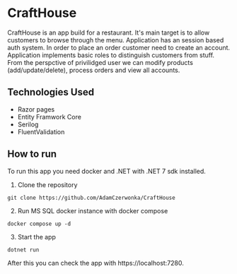 # CraftHouse
CraftHouse is an app build for a restaurant. It's main target is to allow customers to browse through the menu. Application has an session based auth system. In order to place an order customer need to create an account. Application implements basic roles to distinguish customers from stuff. From the perspctive of privilidged user we can modify products (add/update/delete), process orders and view all accounts.

## Technologies Used
- Razor pages
- Entity Framwork Core
- Serilog
- FluentValidation


## How to run
To run this app you need docker and .NET with .NET 7 sdk installed.
1. Clone the repository
```
git clone https://github.com/AdamCzerwonka/CraftHouse
```
2. Run MS SQL docker instance with docker compose
```
docker compose up -d
```
3. Start the app
```
dotnet run
```
After this you can check the app with https://localhost:7280.
